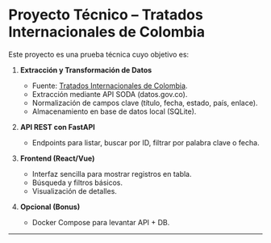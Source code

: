 # Proyecto Técnico – Tratados Internacionales de Colombia

Este proyecto es una prueba técnica cuyo objetivo es:

1. **Extracción y Transformación de Datos**
   - Fuente: [Tratados Internacionales de Colombia](https://www.datos.gov.co/Estad-sticas-Nacionales/Tratados-internacionales-de-Colombia/fdir-hk5z).
   - Extracción mediante API SODA (datos.gov.co).
   - Normalización de campos clave (título, fecha, estado, país, enlace).
   - Almacenamiento en base de datos local (SQLite).

2. **API REST con FastAPI**
   - Endpoints para listar, buscar por ID, filtrar por palabra clave o fecha.

3. **Frontend (React/Vue)**
   - Interfaz sencilla para mostrar registros en tabla.
   - Búsqueda y filtros básicos.
   - Visualización de detalles.

4. **Opcional (Bonus)**
   - Docker Compose para levantar API + DB.

---
